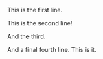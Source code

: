 This is the first line.

This is the second line!

And the third.

And a final fourth line. This is it.